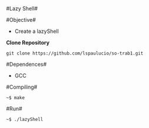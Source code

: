 #Lazy Shell#

#Objective#
- Create a lazyShell

**Clone Repository**
```
git clone https://github.com/lspaulucio/so-trab1.git
```

#Dependences#
- GCC

#Compiling#
```
~$ make
```

#Run#
```
~$ ./lazyShell
```

